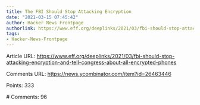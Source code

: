 ```yaml
---
title: The FBI Should Stop Attacking Encryption
date: "2021-03-15 07:45:42"
author: Hacker News Frontpage
authorlink: https://www.eff.org/deeplinks/2021/03/fbi-should-stop-attacking-encryption-and-tell-congress-about-all-encrypted-phones
tags:
- Hacker-News-Frontpage
---
```


<p>Article URL: <a href="https://www.eff.org/deeplinks/2021/03/fbi-should-stop-attacking-encryption-and-tell-congress-about-all-encrypted-phones">https://www.eff.org/deeplinks/2021/03/fbi-should-stop-attacking-encryption-and-tell-congress-about-all-encrypted-phones</a></p>
<p>Comments URL: <a href="https://news.ycombinator.com/item?id=26463446">https://news.ycombinator.com/item?id=26463446</a></p>
<p>Points: 333</p>
<p># Comments: 96</p>
